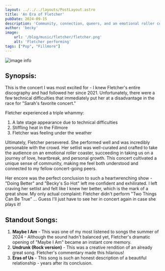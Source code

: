 ```yaml
---
layout: ../../../layouts/PostLayout.astro
title: 'An Era of Fletcher'
pubDate: 2024-09-15
description: 'Community, connection, queers, and an emotional roller coaster'
author: 'becky'
image:
    url: '/blog/music/fletcher/fletcher.png'
    alt: 'Fletcher performing'
tags: ["Pop", "Fillmore"]
---
```

![image info](/blog/music/fletcher/fletcher.png)

## Synopsis:

This is the concert I was most excited for - I knew Fletcher's entire discography and had followed her since 2021. Unfortunately, there were a few technical difficulties that immediately put her at a disadvantage in the race for "Sarah's favorite concert." 

Fletcher experienced a triple whammy: 
1. A late stage appearance due to technical difficulties
2. Stiffling heat in the Fillmore
3. Fletcher was feeling under the weather

Ultimately, Fletcher persevered. She performed well and was incredibly personable with the crowd. Her setlist was well-curated and crafted to take the audience on an emotional roller coaster, succeeding in taking us on a journey of love, heartbreak, and personal growth. This concert cultivated a unique sense of community, making me feel both understood and connected to my fellow concert-going peers. 

Her encore was the perfect conclusion to such a heartwrenching show - "Doing Better" and "Becky's So Hot" left me confident and exhilirated. I left craving her setlist and felt like I knew her better, which is the mark of a great show. My only actual complaint: Fletcher didn't perform "Two Things Can Be True" ... Guess I'll just have to see her in concert again in case she plays it!

## Standout Songs:
1. **Maybe I Am** - This was one of my most listened to songs the summer of 2024 - Although the sound hadn't balanced yet, Fletcher's dramatic opening of "Maybe I Am" became an instant core memory.
2. **Undrunk (Rock version)** - This was a creative rendition of an already great song. Fletcher's commentary made this hilarious!
3. **Eras of Us** - This song is such an honest description of a beautiful relationship - years after its conclusion. 
